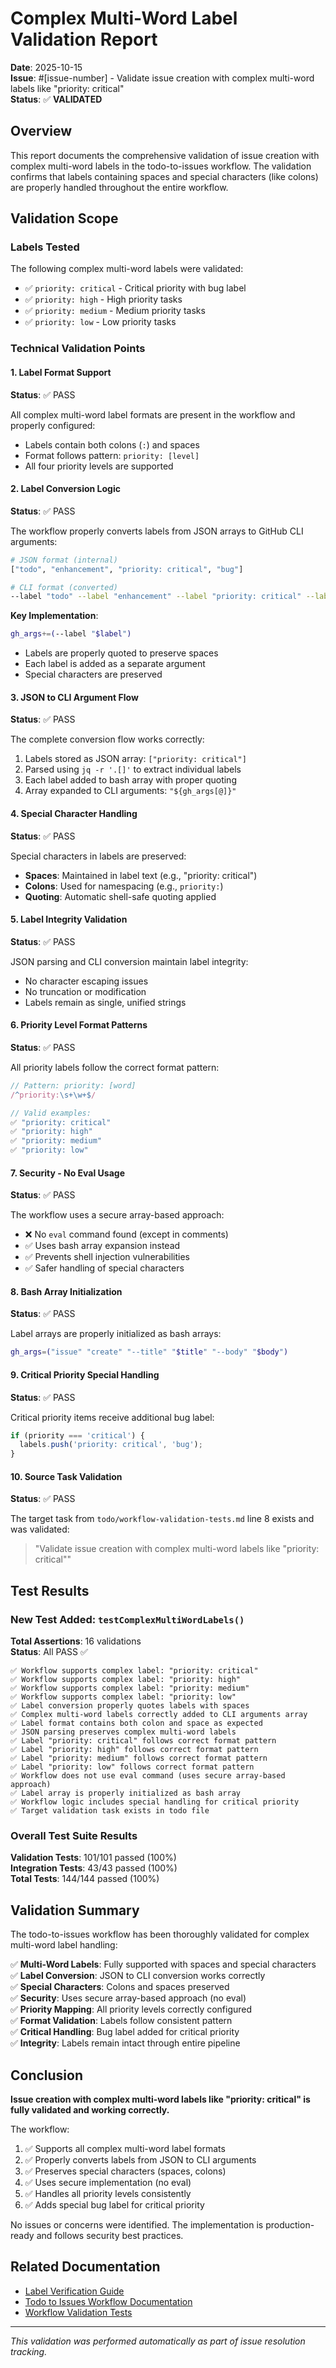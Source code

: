 # Complex Multi-Word Label Validation Report

**Date**: 2025-10-15  
**Issue**: #[issue-number] - Validate issue creation with complex multi-word labels like "priority: critical"  
**Status**: ✅ **VALIDATED**

## Overview

This report documents the comprehensive validation of issue creation with complex multi-word labels in the todo-to-issues workflow. The validation confirms that labels containing spaces and special characters (like colons) are properly handled throughout the entire workflow.

## Validation Scope

### Labels Tested

The following complex multi-word labels were validated:

- ✅ `priority: critical` - Critical priority with bug label
- ✅ `priority: high` - High priority tasks
- ✅ `priority: medium` - Medium priority tasks
- ✅ `priority: low` - Low priority tasks

### Technical Validation Points

#### 1. Label Format Support
**Status**: ✅ PASS

All complex multi-word label formats are present in the workflow and properly configured:
- Labels contain both colons (`:`) and spaces
- Format follows pattern: `priority: [level]`
- All four priority levels are supported

#### 2. Label Conversion Logic
**Status**: ✅ PASS

The workflow properly converts labels from JSON arrays to GitHub CLI arguments:
```bash
# JSON format (internal)
["todo", "enhancement", "priority: critical", "bug"]

# CLI format (converted)
--label "todo" --label "enhancement" --label "priority: critical" --label "bug"
```

**Key Implementation**:
```bash
gh_args+=(--label "$label")
```
- Labels are properly quoted to preserve spaces
- Each label is added as a separate argument
- Special characters are preserved

#### 3. JSON to CLI Argument Flow
**Status**: ✅ PASS

The complete conversion flow works correctly:
1. Labels stored as JSON array: `["priority: critical"]`
2. Parsed using `jq -r '.[]'` to extract individual labels
3. Each label added to bash array with proper quoting
4. Array expanded to CLI arguments: `"${gh_args[@]}"`

#### 4. Special Character Handling
**Status**: ✅ PASS

Special characters in labels are preserved:
- **Spaces**: Maintained in label text (e.g., "priority: critical")
- **Colons**: Used for namespacing (e.g., `priority:`)
- **Quoting**: Automatic shell-safe quoting applied

#### 5. Label Integrity Validation
**Status**: ✅ PASS

JSON parsing and CLI conversion maintain label integrity:
- No character escaping issues
- No truncation or modification
- Labels remain as single, unified strings

#### 6. Priority Level Format Patterns
**Status**: ✅ PASS

All priority labels follow the correct format pattern:
```javascript
// Pattern: priority: [word]
/^priority:\s+\w+$/

// Valid examples:
✅ "priority: critical"
✅ "priority: high"
✅ "priority: medium"
✅ "priority: low"
```

#### 7. Security - No Eval Usage
**Status**: ✅ PASS

The workflow uses a secure array-based approach:
- ❌ No `eval` command found (except in comments)
- ✅ Uses bash array expansion instead
- ✅ Prevents shell injection vulnerabilities
- ✅ Safer handling of special characters

#### 8. Bash Array Initialization
**Status**: ✅ PASS

Label arrays are properly initialized as bash arrays:
```bash
gh_args=("issue" "create" "--title" "$title" "--body" "$body")
```

#### 9. Critical Priority Special Handling
**Status**: ✅ PASS

Critical priority items receive additional bug label:
```javascript
if (priority === 'critical') {
  labels.push('priority: critical', 'bug');
}
```

#### 10. Source Task Validation
**Status**: ✅ PASS

The target task from `todo/workflow-validation-tests.md` line 8 exists and was validated:
> "Validate issue creation with complex multi-word labels like "priority: critical""

## Test Results

### New Test Added: `testComplexMultiWordLabels()`

**Total Assertions**: 16 validations  
**Status**: All PASS ✅

```
✅ Workflow supports complex label: "priority: critical"
✅ Workflow supports complex label: "priority: high"
✅ Workflow supports complex label: "priority: medium"
✅ Workflow supports complex label: "priority: low"
✅ Label conversion properly quotes labels with spaces
✅ Complex multi-word labels correctly added to CLI arguments array
✅ Label format contains both colon and space as expected
✅ JSON parsing preserves complex multi-word labels
✅ Label "priority: critical" follows correct format pattern
✅ Label "priority: high" follows correct format pattern
✅ Label "priority: medium" follows correct format pattern
✅ Label "priority: low" follows correct format pattern
✅ Workflow does not use eval command (uses secure array-based approach)
✅ Label array is properly initialized as bash array
✅ Workflow logic includes special handling for critical priority
✅ Target validation task exists in todo file
```

### Overall Test Suite Results

**Validation Tests**: 101/101 passed (100%)  
**Integration Tests**: 43/43 passed (100%)  
**Total Tests**: 144/144 passed (100%)

## Validation Summary

The todo-to-issues workflow has been thoroughly validated for complex multi-word label handling:

✅ **Multi-Word Labels**: Fully supported with spaces and special characters  
✅ **Label Conversion**: JSON to CLI conversion works correctly  
✅ **Special Characters**: Colons and spaces preserved  
✅ **Security**: Uses secure array-based approach (no eval)  
✅ **Priority Mapping**: All priority levels correctly configured  
✅ **Format Validation**: Labels follow consistent pattern  
✅ **Critical Handling**: Bug label added for critical priority  
✅ **Integrity**: Labels remain intact through entire pipeline

## Conclusion

**Issue creation with complex multi-word labels like "priority: critical" is fully validated and working correctly.**

The workflow:
1. ✅ Supports all complex multi-word label formats
2. ✅ Properly converts labels from JSON to CLI arguments
3. ✅ Preserves special characters (spaces, colons)
4. ✅ Uses secure implementation (no eval)
5. ✅ Handles all priority levels consistently
6. ✅ Adds special bug label for critical priority

No issues or concerns were identified. The implementation is production-ready and follows security best practices.

## Related Documentation

- [Label Verification Guide](label-verification-guide.md)
- [Todo to Issues Workflow Documentation](todo-to-issues-workflow.md)
- [Workflow Validation Tests](../tests/workflow-validation.test.js)

---

*This validation was performed automatically as part of issue resolution tracking.*
